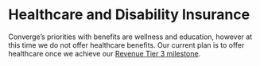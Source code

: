 # Healthcare and Disability Insurance

Converge’s priorities with benefits are wellness and education, however at this time we do not offer healthcare benefits. Our current plan is to offer healthcare once we achieve our [Revenue Tier 3 milestone](./Milestones.md).
